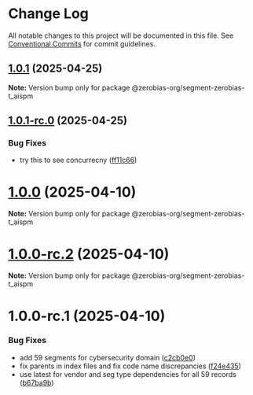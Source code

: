 # Change Log

All notable changes to this project will be documented in this file.
See [Conventional Commits](https://conventionalcommits.org) for commit guidelines.

## [1.0.1](https://github.com/zerobias-org/segment/compare/@zerobias-org/segment-zerobias-t_aispm@1.0.1-rc.0...@zerobias-org/segment-zerobias-t_aispm@1.0.1) (2025-04-25)

**Note:** Version bump only for package @zerobias-org/segment-zerobias-t_aispm





## [1.0.1-rc.0](https://github.com/zerobias-org/segment/compare/@zerobias-org/segment-zerobias-t_aispm@1.0.0...@zerobias-org/segment-zerobias-t_aispm@1.0.1-rc.0) (2025-04-25)


### Bug Fixes

* try this to see concurrecny ([ff11c66](https://github.com/zerobias-org/segment/commit/ff11c66d67cb9f185098fd640d4139178d29ae22))





# [1.0.0](https://github.com/zerobias-org/segment/compare/@zerobias-org/segment-zerobias-t_aispm@1.0.0-rc.2...@zerobias-org/segment-zerobias-t_aispm@1.0.0) (2025-04-10)

**Note:** Version bump only for package @zerobias-org/segment-zerobias-t_aispm





# [1.0.0-rc.2](https://github.com/zerobias-org/segment/compare/@zerobias-org/segment-zerobias-t_aispm@1.0.0-rc.1...@zerobias-org/segment-zerobias-t_aispm@1.0.0-rc.2) (2025-04-10)

**Note:** Version bump only for package @zerobias-org/segment-zerobias-t_aispm





# 1.0.0-rc.1 (2025-04-10)


### Bug Fixes

* add 59 segments for cybersecurity domain ([c2cb0e0](https://github.com/zerobias-org/segment/commit/c2cb0e0c1f1eabb51d7f5a6ae6db98c1516fcdbe))
* fix parents in index files and fix code name discrepancies ([f24e435](https://github.com/zerobias-org/segment/commit/f24e4352453caaa05074cc6bb66ee8ed21a4f11d))
* use latest for vendor and seg type dependencies for all 59 records ([b67ba9b](https://github.com/zerobias-org/segment/commit/b67ba9bed7a90fad3b084161ebc603b5b35214b8))
